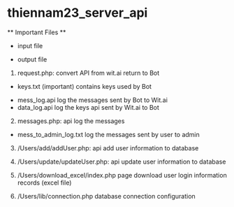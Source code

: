 # thiennam23_server_api
** Important Files **
+ input file
- output file

1. request.php: 									convert API from wit.ai return to Bot
 + keys.txt (important)								contains keys used by Bot
 - mess_log.api										log the messages sent by Bot to Wit.ai 
 - data_log.api										log the keys api sent by Wit.ai to Bot
 
2. messages.php: 									api log the messages
 - mess_to_admin_log.txt							log the messages sent by user to admin
 
3. /Users/add/addUser.php:							api add user information to database

4. /Users/update/updateUser.php:					api update user information to database

5. /Users/download_excel/index.php					page download user login information records (excel file)

6. /Users/lib/connection.php						database connection configuration
